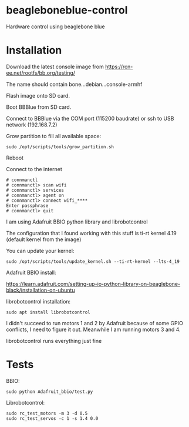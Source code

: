 # beagleboneblue-control
Hardware control using beaglebone blue

# Installation

Download the latest console image from https://rcn-ee.net/rootfs/bb.org/testing/

The name should contain bone...debian...console-armhf

Flash image onto SD card.

Boot BBBlue from SD card.

Connect to BBBlue via the COM port (115200 baudrate) or ssh to USB network (192.168.7.2)

Grow partition to fill all available space:
```
sudo /opt/scripts/tools/grow_partition.sh
```

Reboot

Connect to the internet

```
# connmanctl
# connmanctl> scan wifi
# connmanctl> services
# connmanctl> agent on
# connmanctl> connect wifi_****
Enter passphrase
# connmanctl> quit
```

I am using Adafruit BBIO python library and librobotcontrol

The configuration that I found working with this stuff is ti-rt kernel 4.19 (default kernel from the image)

You can update your kernel:
```
sudo /opt/scripts/tools/update_kernel.sh --ti-rt-kernel --lts-4_19
```

Adafruit BBIO install:

https://learn.adafruit.com/setting-up-io-python-library-on-beaglebone-black/installation-on-ubuntu

librobotcontrol installation:
```
sudo apt install librobotcontrol
```

I didn't succeed to run motors 1 and 2 by Adafruit because of some GPIO conflicts, I need to figure it out. Meanwhile I am running motors 3 and 4.

librobotcontrol runs everything just fine

# Tests

BBIO:
```
sudo python Adafruit_bbio/test.py
```
Librobotcontrol:
```
sudo rc_test_motors -m 3 -d 0.5
sudo rc_test_servos -c 1 -s 1.4 0.0
```

